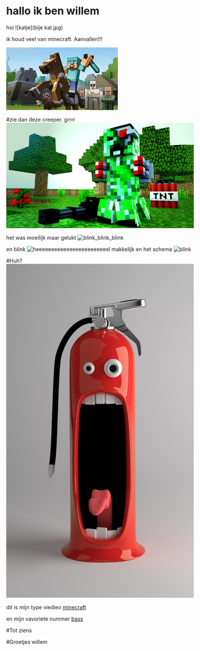 # hallo ik ben willem


hoi
![katje](bije kat.jpg)


ik houd veel van minecraft.
Aanvallen!!!

![minecraft](minecraft.jpg)

#zie dan deze creeper. grrrr
![creeper](creeper.jpg)

het was moeilijk maar gelukt
![blink_blink_blink](blink_blink_blink.ino)


en blink
![heeeeeeeeeeeeeeeeeeeeeeeel makkelijk](makkelijkste_programma.ino)
en het schema
![blink](b.bng)


#Huh?
![grappig plaatje](funny-pictures-676672_1280.jpg)





dit is mijn type viedieo [minecraft](https://www.youtube.com/watch?v=DFIGhE4y78w)


en mijn vavoriete nummer [bass](https://www.youtube.com/watch?v=a59gmGkq_pw)




#Tot ziens


#Groetjes willem
